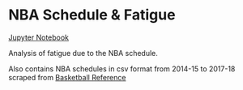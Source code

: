 # NBA Schedule & Fatigue

[Jupyter Notebook](https://github.com/purabshah8/nba-schedules/blob/master/NBA%20Fatigue.ipynb)

Analysis of fatigue due to the NBA schedule.

Also contains NBA schedules in csv format from 2014-15 to 2017-18 scraped from [Basketball Reference](http://basketball-reference.com)
